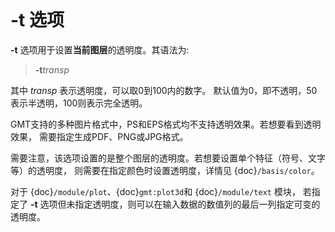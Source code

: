 ```{index} !transparency
```

# -t 选项

**-t** 选项用于设置**当前图层**的透明度。其语法为:

> **-t***transp*

其中 *transp* 表示透明度，可以取0到100内的数字。
默认值为0，即不透明，50表示半透明，100则表示完全透明。

GMT支持的多种图片格式中，PS和EPS格式均不支持透明效果。若想要看到透明效果，
需要指定生成PDF、PNG或JPG格式。

需要注意，该选项设置的是整个图层的透明度。若想要设置单个特征（符号、文字等）的透明度，
则需要在指定颜色时设置透明度，详情见 {doc}`/basis/color`。

对于 {doc}`/module/plot`、{doc}`gmt:plot3d`和 {doc}`/module/text` 模块，
若指定了 **-t** 选项但未指定透明度，则可以在输入数据的数值列的最后一列指定可变的透明度。
